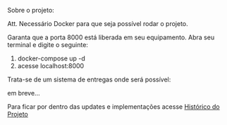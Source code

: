 Sobre o projeto:

Att. Necessário Docker para que seja possível rodar o projeto.

Garanta que a porta 8000 está liberada em seu equipamento.
Abra seu terminal e digite o seguinte:
1. docker-compose up -d
2. acesse localhost:8000

Trata-se de um sistema de entregas onde será possível:

em breve...

Para ficar por dentro das updates e implementações acesse <a href="https://github.com/MoisesK/SistemaDeEntregas/blob/Estrutura-do-Projeto/Historico.md"> Histórico do Projeto</a>
